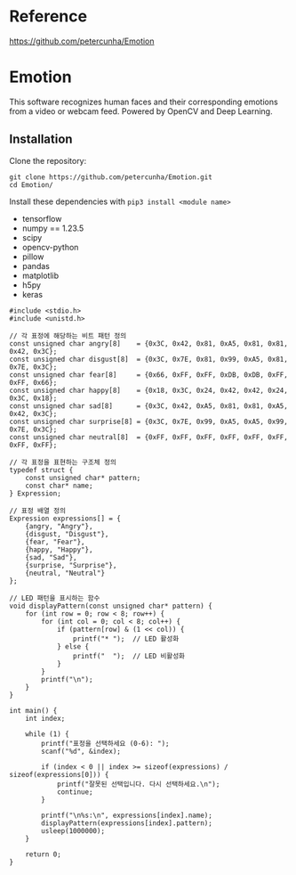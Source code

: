 # Reference
https://github.com/petercunha/Emotion

# Emotion
This software recognizes human faces and their corresponding emotions from a video or webcam feed. Powered by OpenCV and Deep Learning.

## Installation

Clone the repository:
```
git clone https://github.com/petercunha/Emotion.git
cd Emotion/
```

Install these dependencies with `pip3 install <module name>`
- tensorflow
- numpy == 1.23.5
- scipy
- opencv-python
- pillow
- pandas
- matplotlib
- h5py
- keras

```
#include <stdio.h>
#include <unistd.h>

// 각 표정에 해당하는 비트 패턴 정의
const unsigned char angry[8]    = {0x3C, 0x42, 0x81, 0xA5, 0x81, 0x81, 0x42, 0x3C};
const unsigned char disgust[8]  = {0x3C, 0x7E, 0x81, 0x99, 0xA5, 0x81, 0x7E, 0x3C};
const unsigned char fear[8]     = {0x66, 0xFF, 0xFF, 0xDB, 0xDB, 0xFF, 0xFF, 0x66};
const unsigned char happy[8]    = {0x18, 0x3C, 0x24, 0x42, 0x42, 0x24, 0x3C, 0x18};
const unsigned char sad[8]      = {0x3C, 0x42, 0xA5, 0x81, 0x81, 0xA5, 0x42, 0x3C};
const unsigned char surprise[8] = {0x3C, 0x7E, 0x99, 0xA5, 0xA5, 0x99, 0x7E, 0x3C};
const unsigned char neutral[8]  = {0xFF, 0xFF, 0xFF, 0xFF, 0xFF, 0xFF, 0xFF, 0xFF};

// 각 표정을 표현하는 구조체 정의
typedef struct {
    const unsigned char* pattern;
    const char* name;
} Expression;

// 표정 배열 정의
Expression expressions[] = {
    {angry, "Angry"},
    {disgust, "Disgust"},
    {fear, "Fear"},
    {happy, "Happy"},
    {sad, "Sad"},
    {surprise, "Surprise"},
    {neutral, "Neutral"}
};

// LED 패턴을 표시하는 함수
void displayPattern(const unsigned char* pattern) {
    for (int row = 0; row < 8; row++) {
        for (int col = 0; col < 8; col++) {
            if (pattern[row] & (1 << col)) {
                printf("* ");  // LED 활성화
            } else {
                printf("  ");  // LED 비활성화
            }
        }
        printf("\n");
    }
}

int main() {
    int index;

    while (1) {
        printf("표정을 선택하세요 (0-6): ");
        scanf("%d", &index);

        if (index < 0 || index >= sizeof(expressions) / sizeof(expressions[0])) {
            printf("잘못된 선택입니다. 다시 선택하세요.\n");
            continue;
        }

        printf("\n%s:\n", expressions[index].name);
        displayPattern(expressions[index].pattern);
        usleep(1000000);
    }

    return 0;
}
```
